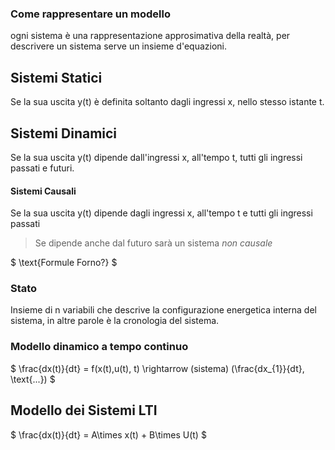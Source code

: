 ### Come rappresentare un modello
ogni sistema è una rappresentazione approsimativa della realtà, per descrivere un sistema serve un insieme d'equazioni. 

## Sistemi Statici
Se la sua uscita y(t) è definita soltanto dagli ingressi x, nello stesso istante t.

## Sistemi Dinamici
Se la sua uscita y(t) dipende dall'ingressi x, all'tempo t, tutti gli ingressi passati e futuri.

#### Sistemi Causali

Se la sua uscita y(t) dipende dagli ingressi x, all'tempo t e tutti gli ingressi passati<br>
>Se dipende anche dal futuro sarà un sistema *non causale*

$
\text{Formule Forno?}
$

### Stato

Insieme di n variabili che descrive la configurazione energetica interna del sistema, in altre parole è la cronologia del sistema. 

### Modello dinamico a tempo continuo

$
\frac{dx(t)}{dt} = f(x(t),u(t), t) \rightarrow (sistema) (\frac{dx_{1}}{dt}, \text{...}) 
$

## Modello dei Sistemi LTI

$
\frac{dx(t)}{dt} = A\times x(t) + B\times U(t)
$

